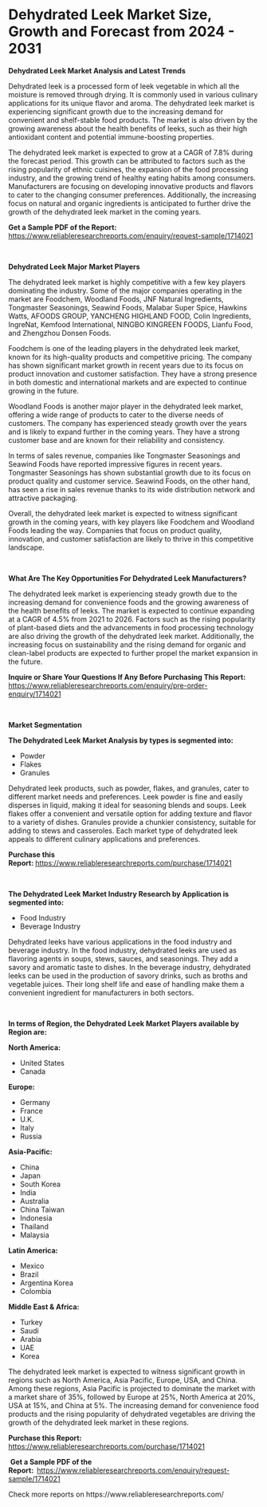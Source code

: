 <p><h1>Dehydrated Leek Market Size, Growth and Forecast from 2024 - 2031</h1></p><p><strong>Dehydrated Leek Market Analysis and Latest Trends</strong></p>
<p><p>Dehydrated leek is a processed form of leek vegetable in which all the moisture is removed through drying. It is commonly used in various culinary applications for its unique flavor and aroma. The dehydrated leek market is experiencing significant growth due to the increasing demand for convenient and shelf-stable food products. The market is also driven by the growing awareness about the health benefits of leeks, such as their high antioxidant content and potential immune-boosting properties.</p><p>The dehydrated leek market is expected to grow at a CAGR of 7.8% during the forecast period. This growth can be attributed to factors such as the rising popularity of ethnic cuisines, the expansion of the food processing industry, and the growing trend of healthy eating habits among consumers. Manufacturers are focusing on developing innovative products and flavors to cater to the changing consumer preferences. Additionally, the increasing focus on natural and organic ingredients is anticipated to further drive the growth of the dehydrated leek market in the coming years.</p></p>
<p><strong>Get a Sample PDF of the Report:&nbsp;</strong> <a href="https://www.reliableresearchreports.com/enquiry/request-sample/1714021">https://www.reliableresearchreports.com/enquiry/request-sample/1714021</a></p>
<p>&nbsp;</p>
<p><strong>Dehydrated Leek Major Market Players</strong></p>
<p><p>The dehydrated leek market is highly competitive with a few key players dominating the industry. Some of the major companies operating in the market are Foodchem, Woodland Foods, JNF Natural Ingredients, Tongmaster Seasonings, Seawind Foods, Malabar Super Spice, Hawkins Watts, AFOODS GROUP, YANCHENG HIGHLAND FOOD, Colin Ingredients, IngreNat, Kemfood International, NINGBO KINGREEN FOODS, Lianfu Food, and Zhengzhou Donsen Foods.</p><p>Foodchem is one of the leading players in the dehydrated leek market, known for its high-quality products and competitive pricing. The company has shown significant market growth in recent years due to its focus on product innovation and customer satisfaction. They have a strong presence in both domestic and international markets and are expected to continue growing in the future.</p><p>Woodland Foods is another major player in the dehydrated leek market, offering a wide range of products to cater to the diverse needs of customers. The company has experienced steady growth over the years and is likely to expand further in the coming years. They have a strong customer base and are known for their reliability and consistency.</p><p>In terms of sales revenue, companies like Tongmaster Seasonings and Seawind Foods have reported impressive figures in recent years. Tongmaster Seasonings has shown substantial growth due to its focus on product quality and customer service. Seawind Foods, on the other hand, has seen a rise in sales revenue thanks to its wide distribution network and attractive packaging.</p><p>Overall, the dehydrated leek market is expected to witness significant growth in the coming years, with key players like Foodchem and Woodland Foods leading the way. Companies that focus on product quality, innovation, and customer satisfaction are likely to thrive in this competitive landscape.</p></p>
<p>&nbsp;</p>
<p><strong>What Are The Key Opportunities For Dehydrated Leek Manufacturers?</strong></p>
<p><p>The dehydrated leek market is experiencing steady growth due to the increasing demand for convenience foods and the growing awareness of the health benefits of leeks. The market is expected to continue expanding at a CAGR of 4.5% from 2021 to 2026. Factors such as the rising popularity of plant-based diets and the advancements in food processing technology are also driving the growth of the dehydrated leek market. Additionally, the increasing focus on sustainability and the rising demand for organic and clean-label products are expected to further propel the market expansion in the future.</p></p>
<p><strong>Inquire or Share Your Questions If Any Before Purchasing This Report:</strong> <a href="https://www.reliableresearchreports.com/enquiry/pre-order-enquiry/1714021">https://www.reliableresearchreports.com/enquiry/pre-order-enquiry/1714021</a></p>
<p>&nbsp;</p>
<p><strong>Market Segmentation</strong></p>
<p><strong>The Dehydrated Leek Market Analysis by types is segmented into:</strong></p>
<p><ul><li>Powder</li><li>Flakes</li><li>Granules</li></ul></p>
<p><p>Dehydrated leek products, such as powder, flakes, and granules, cater to different market needs and preferences. Leek powder is fine and easily disperses in liquid, making it ideal for seasoning blends and soups. Leek flakes offer a convenient and versatile option for adding texture and flavor to a variety of dishes. Granules provide a chunkier consistency, suitable for adding to stews and casseroles. Each market type of dehydrated leek appeals to different culinary applications and preferences.</p></p>
<p><strong>Purchase this Report:&nbsp;</strong><a href="https://www.reliableresearchreports.com/purchase/1714021">https://www.reliableresearchreports.com/purchase/1714021</a></p>
<p>&nbsp;</p>
<p><strong>The Dehydrated Leek Market Industry Research by Application is segmented into:</strong></p>
<p><ul><li>Food Industry</li><li>Beverage Industry</li></ul></p>
<p><p>Dehydrated leeks have various applications in the food industry and beverage industry. In the food industry, dehydrated leeks are used as flavoring agents in soups, stews, sauces, and seasonings. They add a savory and aromatic taste to dishes. In the beverage industry, dehydrated leeks can be used in the production of savory drinks, such as broths and vegetable juices. Their long shelf life and ease of handling make them a convenient ingredient for manufacturers in both sectors.</p></p>
<p>&nbsp;</p>
<p><strong>In terms of Region, the Dehydrated Leek Market Players available by Region are:</strong></p>
<p>
    <p> <strong> North America: </strong>
        <ul>
            <li>United States</li>
            <li>Canada</li>
        </ul>
        </p> 
    <p> <strong> Europe: </strong>
        <ul>
            <li>Germany</li>
            <li>France</li>
            <li>U.K.</li>
            <li>Italy</li>
            <li>Russia</li>
        </ul>
        </p> 
    <p> <strong> Asia-Pacific: </strong>
        <ul>
            <li>China</li>
            <li>Japan</li>
            <li>South Korea</li>
            <li>India</li>
            <li>Australia</li>
            <li>China Taiwan</li>
            <li>Indonesia</li>
            <li>Thailand</li>
            <li>Malaysia</li>
        </ul>
        </p> 
    <p> <strong> Latin America: </strong>
        <ul>
            <li>Mexico</li>
            <li>Brazil</li>
            <li>Argentina Korea</li>
            <li>Colombia</li>
        </ul>
        </p> 
    <p> <strong> Middle East & Africa: </strong>
        <ul>
            <li>Turkey</li>
            <li>Saudi</li>
            <li>Arabia</li>
            <li>UAE</li>
            <li>Korea</li>
        </ul>
    </p>
    </p>
<p><p>The dehydrated leek market is expected to witness significant growth in regions such as North America, Asia Pacific, Europe, USA, and China. Among these regions, Asia Pacific is projected to dominate the market with a market share of 35%, followed by Europe at 25%, North America at 20%, USA at 15%, and China at 5%. The increasing demand for convenience food products and the rising popularity of dehydrated vegetables are driving the growth of the dehydrated leek market in these regions.</p></p>
<p><strong>Purchase this Report: </strong><a href="https://www.reliableresearchreports.com/purchase/1714021">https://www.reliableresearchreports.com/purchase/1714021</a></p>
<p>&nbsp;<strong>Get a Sample PDF of the Report:&nbsp;&nbsp;</strong><a href="https://www.reliableresearchreports.com/enquiry/request-sample/1714021">https://www.reliableresearchreports.com/enquiry/request-sample/1714021</a></p>
<p><strong></strong></p>
<p>Check more reports on https://www.reliableresearchreports.com/</p>